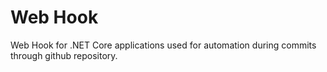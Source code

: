 # Web Hook
Web Hook for .NET Core applications used for automation during commits through github repository.
